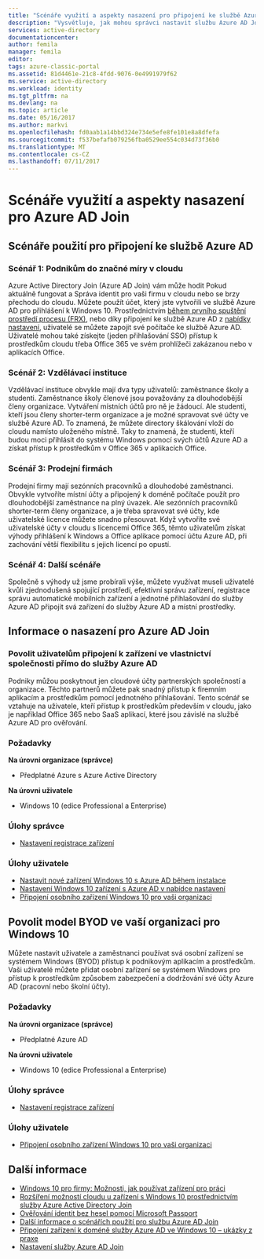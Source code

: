 ```yaml
---
title: "Scénáře využití a aspekty nasazení pro připojení ke službě Azure AD | Microsoft Docs"
description: "Vysvětluje, jak mohou správci nastavit službu Azure AD Join pro své koncové uživatele (zaměstnanci, studenty, ostatní uživatelé). Popisuje také různé reálných scénářů pro použití připojení ke službě Azure AD."
services: active-directory
documentationcenter: 
author: femila
manager: femila
editor: 
tags: azure-classic-portal
ms.assetid: 81d4461e-21c8-4fdd-9076-0e4991979f62
ms.service: active-directory
ms.workload: identity
ms.tgt_pltfrm: na
ms.devlang: na
ms.topic: article
ms.date: 05/16/2017
ms.author: markvi
ms.openlocfilehash: fd0aab1a14bbd324e734e5efe8fe101e8a8dfefa
ms.sourcegitcommit: f537befafb079256fba0529ee554c034d73f36b0
ms.translationtype: MT
ms.contentlocale: cs-CZ
ms.lasthandoff: 07/11/2017
---
```

# <a name="usage-scenarios-and-deployment-considerations-for-azure-ad-join"></a>Scénáře využití a aspekty nasazení pro Azure AD Join
## <a name="usage-scenarios-for-azure-ad-join"></a>Scénáře použití pro připojení ke službě Azure AD
### <a name="scenario-1-businesses-largely-in-the-cloud"></a>Scénář 1: Podnikům do značné míry v cloudu
Azure Active Directory Join (Azure AD Join) vám může hodit Pokud aktuálně fungovat a Správa identit pro vaši firmu v cloudu nebo se brzy přechodu do cloudu. Můžete použít účet, který jste vytvořili ve službě Azure AD pro přihlášení k Windows 10. Prostřednictvím [během prvního spuštění prostředí procesu (FRX)](active-directory-azureadjoin-user-frx.md), nebo díky připojení ke službě Azure AD z [nabídky nastavení](active-directory-azureadjoin-user-upgrade.md), uživatelé se můžete zapojit své počítače ke službě Azure AD.  Uživatelé mohou také získejte (jeden přihlašování SSO) přístup k prostředkům cloudu třeba Office 365 ve svém prohlížeči zakázanou nebo v aplikacích Office.

### <a name="scenario-2-educational-institutions"></a>Scénář 2: Vzdělávací instituce
Vzdělávací instituce obvykle mají dva typy uživatelů: zaměstnance školy a studenti. Zaměstnance školy členové jsou považovány za dlouhodobější členy organizace. Vytváření místních účtů pro ně je žádoucí. Ale studenti, kteří jsou členy shorter-term organizace a je možné spravovat své účty ve službě Azure AD. To znamená, že můžete directory škálování vloží do cloudu namísto uloženého místně. Taky to znamená, že studenti, kteří budou moci přihlásit do systému Windows pomocí svých účtů Azure AD a získat přístup k prostředkům v Office 365 v aplikacích Office.

### <a name="scenario-3-retail-businesses"></a>Scénář 3: Prodejní firmách
Prodejní firmy mají sezónních pracovníků a dlouhodobé zaměstnanci. Obvykle vytvoříte místní účty a připojený k doméně počítače použít pro dlouhodobější zaměstnance na plný úvazek. Ale sezónních pracovníků shorter-term členy organizace, a je třeba spravovat své účty, kde uživatelské licence můžete snadno přesouvat. Když vytvoříte své uživatelské účty v cloudu s licencemi Office 365, těmto uživatelům získat výhody přihlášení k Windows a Office aplikace pomocí účtu Azure AD, při zachování větší flexibilitu s jejich licencí po opustí.

### <a name="scenario-4-additional-scenarios"></a>Scénář 4: Další scénáře
Společně s výhody už jsme probírali výše, můžete využívat museli uživatelé kvůli zjednodušená spojující prostředí, efektivní správu zařízení, registrace správu automatické mobilních zařízení a jednotné přihlašování do služby Azure AD připojit svá zařízení do služby Azure AD a místní prostředky.  

## <a name="deployment-considerations-for-azure-ad-join"></a>Informace o nasazení pro Azure AD Join
### <a name="enable-your-users-to-join-a-company-owned-device-directly-to-azure-ad"></a>Povolit uživatelům připojení k zařízení ve vlastnictví společnosti přímo do služby Azure AD
Podniky můžou poskytnout jen cloudové účty partnerských společností a organizace. Těchto partnerů můžete pak snadný přístup k firemním aplikacím a prostředkům pomocí jednotného přihlašování. Tento scénář se vztahuje na uživatele, kteří přístup k prostředkům především v cloudu, jako je například Office 365 nebo SaaS aplikací, které jsou závislé na službě Azure AD pro ověřování.

### <a name="prerequisites"></a>Požadavky
**Na úrovni organizace (správce)**

* Předplatné Azure s Azure Active Directory  

**Na úrovni uživatele**

* Windows 10 (edice Professional a Enterprise)

### <a name="administrator-tasks"></a>Úlohy správce
* [Nastavení registrace zařízení](active-directory-azureadjoin-setup.md)

### <a name="user-tasks"></a>Úlohy uživatele
* [Nastavit nové zařízení Windows 10 s Azure AD během instalace](active-directory-azureadjoin-user-frx.md)
* [Nastavení Windows 10 zařízení s Azure AD v nabídce nastavení](active-directory-azureadjoin-user-upgrade.md)
* [Připojení osobního zařízení Windows 10 pro vaši organizaci](active-directory-azureadjoin-personal-device.md)

## <a name="enable-byod-in-your-organization-for-windows-10"></a>Povolit model BYOD ve vaší organizaci pro Windows 10
Můžete nastavit uživatele a zaměstnanci používat svá osobní zařízení se systémem Windows (BYOD) přístup k podnikovým aplikacím a prostředkům. Vaši uživatelé můžete přidat osobní zařízení se systémem Windows pro přístup k prostředkům způsobem zabezpečení a dodržování své účty Azure AD (pracovní nebo školní účty).

### <a name="prerequisites"></a>Požadavky
**Na úrovni organizace (správce)**

* Předplatné Azure AD

**Na úrovni uživatele**

* Windows 10 (edice Professional a Enterprise)

### <a name="administrator-tasks"></a>Úlohy správce
* [Nastavení registrace zařízení](active-directory-azureadjoin-setup.md)

### <a name="user-tasks"></a>Úlohy uživatele
* [Připojení osobního zařízení Windows 10 pro vaši organizaci](active-directory-azureadjoin-personal-device.md)

## <a name="additional-information"></a>Další informace
* [Windows 10 pro firmy: Možnosti, jak používat zařízení pro práci](active-directory-azureadjoin-windows10-devices-overview.md)
* [Rozšíření možností cloudu u zařízení s Windows 10 prostřednictvím služby Azure Active Directory Join](active-directory-azureadjoin-user-upgrade.md)
* [Ověřování identit bez hesel pomocí Microsoft Passport](active-directory-azureadjoin-passport.md)
* [Další informace o scénářích použití pro službu Azure AD Join](active-directory-azureadjoin-deployment-aadjoindirect.md)
* [Připojení zařízení k doméně služby Azure AD ve Windows 10 – ukázky z praxe](active-directory-azureadjoin-devices-group-policy.md)
* [Nastavení služby Azure AD Join](active-directory-azureadjoin-setup.md)

